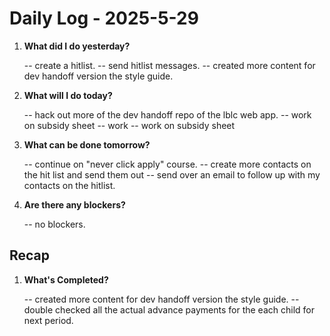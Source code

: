 # Daily Log - 2025-5-29

1. **What did I do yesterday?**

   -- create a hitlist.
   -- send hitlist messages.
   -- created more content for dev handoff version the style guide.

2. **What will I do today?**
   
   -- hack out more of the dev handoff repo of the lblc web app.
   -- work on subsidy sheet
   -- work
   -- work on subsidy sheet
   
3. **What can be done tomorrow?**

   -- continue on "never click apply" course.
   -- create more contacts on the hit list and send them out
   -- send over an email to follow up with my contacts on the hitlist. 

4. **Are there any blockers?**

   -- no blockers.

## Recap

1. **What's Completed?**

   -- created more content for dev handoff version the style guide.
   -- double checked all the actual advance payments for the each child for next period.

<!-- 

git add .; git commit -m "daily stand-up"; git push;
git add .; git commit -m "daily close"; git push;

-->